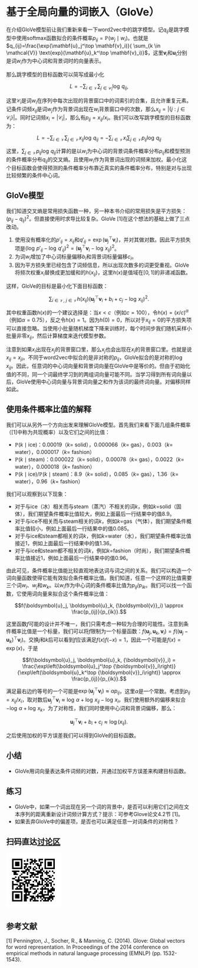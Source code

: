 # 基于全局向量的词嵌入（GloVe）

在介绍GloVe模型前让我们重新来看一下word2vec中的跳字模型。记$q_{ij}$是跳字模型中使用softmax函数拟合的条件概率$p_{ij}=\mathbb{P}(w_j\mid w_i)$。也就是$q_{ij}=\frac{\exp(\mathbf{u}_j^\top \mathbf{v}_i)}{ \sum_{k \in \mathcal{V}} \text{exp}(\mathbf{u}_k^\top \mathbf{v}_i)}$，这里$\mathbf{v}_i$和$\mathbf{u}_i$分别是词$w_i$作为中心词和背景词时的向量表示。

那么跳字模型的目标函数可以简写成最小化

$$L = -\sum_{i\in\mathcal{V}}\sum_{j\in\mathcal{C}_i} \log\,q_{ij},$$

这里$\mathcal{C}_i$是词$w_i$在序列中每次出现的背景窗口中的词索引的合集，且允许重复元素。记条件词频$x_{ij}$是词$w_j$作为背景词出现在$w_i$背景窗口中的次数，那么$x_{ij} = \left|\{j:j\in\mathcal{C}_i\}\right|$。同时记词频$x_i=\left|\mathcal{C}_i\right|$，那么有$p_{ij} = x_{ij}/x_i$。我们可以改写跳字模型的目标函数为：

$$L = -\sum_{i\in\mathcal{V}}\sum_{j\in\mathcal{V}} x_{ij} \log\,q_{ij} =
-\sum_{i\in\mathcal{V}} x_i \sum_{j\in\mathcal{V}} p_{ij} \log\,q_{ij}$$

这里，$\sum_{j\in\mathcal{V}} p_{ij} \log\,q_{ij}$计算的是以$w_i$为中心词的背景词条件概率分布$p_{ij}$和模型预测的条件概率分布$q_{ij}$的交叉熵。且使用$w_i$作为背景词出现的词频来加权。最小化这个目标函数会使得预测的条件概率分布靠近真实的条件概率分布，特别是对与出现比较频繁的条件中心词。

## GloVe模型

我们知道交叉熵是常用损失函数一种，另一种本书介绍的常用损失是平方损失：$(p_{ij} - q_{ij})^2$。但直接使用时求导比较复杂。GloVe [1]在这个想法的基础上做了三点改动。

1. 使用没有概率化的$p'_{ij}=x_{ij}$和$q'_{ij}=\exp(\mathbf{u}_j^\top \mathbf{v}_i)$，并对其做对数。因此平方损失项是$\left(\log\,p'_{ij} - \log\,q'_{ij}\right)^2 = \left(\mathbf{u}_j^\top \mathbf{v}_i - \log\,x_{ij}\right)^2$。
2. 为词$w_i$增加了中心词标量偏移$b_i$和背景词标量偏移$c_i$。
3. 因为平方损失里已经包含了词频信息，所以出现次数多的词更受重视。GloVe将频次权重$x_i$替换成更加缓和的$h(x_{ij})$，这里$h(x)$是值域在$[0,1]$的非递减函数。

这样，GloVe的目标是最小化下面目标函数：

$$\sum_{i\in\mathcal{V},\ j\in\mathcal{V}} h(x_{ij}) \left(\mathbf{u}_j^\top \mathbf{v}_i + b_i + c_j - \log\,x_{ij}\right)^2.$$

其中权重函数$h(x)$的一个建议选择是：当$x < c$（例如$c = 100$），令$h(x) = (x/c)^\alpha$（例如$\alpha = 0.75$），反之令$h(x) = 1$。因为$h(0)=0$，所以对于$x_{ij}=0$的平方损失项可以直接忽略。当使用小批量随机梯度下降来训练时，每个时间步我们随机采样小批量非零$x_{ij}$，然后计算梯度来迭代模型参数。

注意到如果$x_i$出现在$x_j$的背景窗口里，那么$x_{j}$也会出现在$x_i$的背景窗口里。也就是说$x_{ij}=x_{ji}$。不同于word2vec中拟合的是非对称的$p_{ij}$，GloVe拟合的是对称的$\log\, x_{ij}$。因此，任意词的中心词向量和背景词向量在GloVe中是等价的。但由于初始化值的不同，同一个词最终学习到的两组词向量可能不同。当学习得到所有词向量以后，GloVe使用中心词向量与背景词向量之和作为该词的最终词向量。对偏移同样如此。

## 使用条件概率比值的解释

我们可以从另外一个方向出发来理解GloVe模型。首先我们来看下面几组条件概率（[1]中称为共现概率）以及它们之间的比值：

* $\mathbb{P}(k \mid \text{ice})$：0.00019（$k$= solid），0.000066（$k$= gas），0.003（$k$= water），0.000017（$k$= fashion）
* $\mathbb{P}(k \mid \text{steam})$：0.000022（$k$= solid），0.00078（$k$= gas），0.0022（$k$= water），0.000018（$k$= fashion）
* $\mathbb{P}(k \mid \text{ice}) / \mathbb{P}(k \mid \text{steam})$：8.9（$k$= solid），0.085（$k$= gas），1.36（$k$= water），0.96（$k$= fashion）


我们可以观察到以下现象：

* 对于与ice（冰）相关而与steam（蒸汽）不相关的词$k$，例如$k=$solid（固体），我们期望条件概率比值较大，例如上面最后一行结果中的值8.9。
* 对于与ice不相关而与steam相关的词$k$，例如$k=$gas（气体），我们期望条件概率比值较小，例如上面最后一行结果中的值0.085。
* 对于与ice和steam都相关的词$k$，例如$k=$water（水），我们期望条件概率比值接近1，例如上面最后一行结果中的值1.36。
* 对于与ice和steam都不相关的词$k$，例如$k=$fashion（时尚），我们期望条件概率比值接近1，例如上面最后一行结果中的值0.96。

由此可见，条件概率比值能比较直观地表达词与词之间的关系。我们可以构造一个词向量函数使得它能有效拟合条件概率比值。我们知道，任意一个这样的比值需要三个词$w_i$、$w_j$和$w_k$。以$w_i$作为中心词的条件概率比值为${p_{ij}}/{p_{ik}}$。我们可以找一个函数，它使用词向量来拟合这个条件概率比值：

$$f(\boldsymbol{u}_j, \boldsymbol{u}_k, {\boldsymbol{v}}_i) \approx \frac{p_{ij}}{p_{ik}}.$$

这里函数$f$可能的设计并不唯一，我们只需考虑一种较为合理的可能性。注意到条件概率比值是一个标量，我们可以将$f$限制为一个标量函数：$f(\boldsymbol{u}_j, \boldsymbol{u}_k, {\boldsymbol{v}}_i) = f\left((\boldsymbol{u}_j - \boldsymbol{u}_k)^\top {\boldsymbol{v}}_i\right)$。交换$j$和$k$后可以看到$f$应该满足$f(x)f(-x)=1$，因此一个可能是$f(x)=\exp(x)$，于是

$$f(\boldsymbol{u}_j, \boldsymbol{u}_k, {\boldsymbol{v}}_i) = \frac{\exp\left(\boldsymbol{u}_j^\top {\boldsymbol{v}}_i\right)}{\exp\left(\boldsymbol{u}_k^\top {\boldsymbol{v}}_i\right)} \approx \frac{p_{ij}}{p_{ik}}.$$

满足最右边约等号的一个可能是$\exp\left(\boldsymbol{u}_j^\top {\boldsymbol{v}}_i\right) \approx \alpha p_{ij}$，这里$\alpha$是一个常数。考虑到$p_{ij}=x_{ij}/x_i$，取对数后$\boldsymbol{u}_j^\top {\boldsymbol{v}}_i \approx \log\,\alpha + \log\,x_{ij} - \log\,x_i$。我们使用额外的偏移来拟合$- \log\,\alpha + \log\,x_k$，为了对称性，我们同时使用中心词和背景词偏移，那么：

$$\boldsymbol{u}_j^\top \boldsymbol{v}_i + b_i + c_j \approx \log(x_{ij}).$$

之后使用加权的平方误差我们可以得到GloVe的目标函数。

## 小结


* GloVe用词向量表达条件词频的对数，并通过加权平方误差来构建目标函数。


## 练习

* GloVe中，如果一个词出现在另一个词的背景中，是否可以利用它们之间在文本序列的距离重新设计词频计算方式？提示：可参考Glove论文4.2节 [1]。
* 如果丢弃GloVe中的偏差项，是否也可以满足任意一对词条件的对称性？

## 扫码直达[讨论区](https://discuss.gluon.ai/t/topic/4372)

![](../img/qr_glove.svg)

## 参考文献

[1] Pennington, J., Socher, R., & Manning, C. (2014). Glove: Global vectors for word representation. In Proceedings of the 2014 conference on empirical methods in natural language processing (EMNLP) (pp. 1532-1543).
